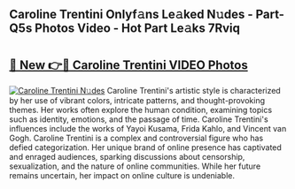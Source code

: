 ## Caroline Trentini Onlyf𝚊ns Le𝚊ked N𝚞des - Part-Q5s Photos Video - Hot Part Le𝚊ks 7Rviq

# <h2><a href="http://ab71302.deff.icu/?id=Caroline+Trentini">🔗 New 👉🔴 Caroline Trentini VIDEO Photos</a></h2>

[![Caroline Trentini N𝚞des](https://i.imgur.com/rIISA9y.gif)](http://ab71302.deff.icu/?id=Caroline+Trentini)
Caroline Trentini's artistic style is characterized by her use of vibrant colors, intricate patterns, and thought-provoking themes. Her works often explore the human condition, examining topics such as identity, emotions, and the passage of time. Caroline Trentini's influences include the works of Yayoi Kusama, Frida Kahlo, and Vincent van Gogh. Caroline Trentini is a complex and controversial figure who has defied categorization. Her unique brand of online presence has captivated and enraged audiences, sparking discussions about censorship, sexualization, and the nature of online communities. While her future remains uncertain, her impact on online culture is undeniable.
